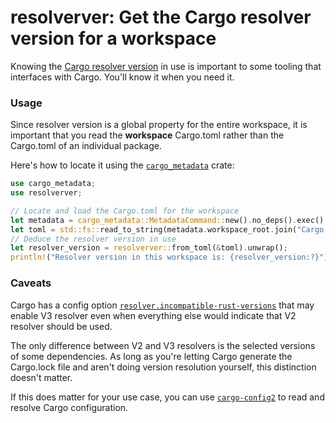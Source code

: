 # resolverver: Get the Cargo resolver version for a workspace

Knowing the [Cargo resolver version](https://doc.rust-lang.org/cargo/reference/resolver.html#resolver-versions)
in use is important to some tooling that interfaces with Cargo. You'll know it when you need it.

### Usage

Since resolver version is a global property for the entire workspace,
it is important that you read the **workspace** Cargo.toml rather than
the Cargo.toml of an individual package.

Here's how to locate it using the [`cargo_metadata`](https://crates.io/crates/cargo_metadata) crate:

```rust
use cargo_metadata;
use resolverver;

// Locate and load the Cargo.toml for the workspace
let metadata = cargo_metadata::MetadataCommand::new().no_deps().exec().unwrap();
let toml = std::fs::read_to_string(metadata.workspace_root.join("Cargo.toml")).unwrap();
// Deduce the resolver version in use
let resolver_version = resolverver::from_toml(&toml).unwrap();
println!("Resolver version in this workspace is: {resolver_version:?}");
```

### Caveats

Cargo has a config option [`resolver.incompatible-rust-versions`](https://doc.rust-lang.org/cargo/reference/config.html#resolverincompatible-rust-versions)
that may enable V3 resolver even when everything else would indicate that V2 resolver should be used.

The only difference between V2 and V3 resolvers is the selected versions of some dependencies.
As long as you're letting Cargo generate the Cargo.lock file and aren't doing version resolution yourself,
this distinction doesn't matter.

If this does matter for your use case, you can use [`cargo-config2`](https://crates.io/crates/cargo-config2)
to read and resolve Cargo configuration.